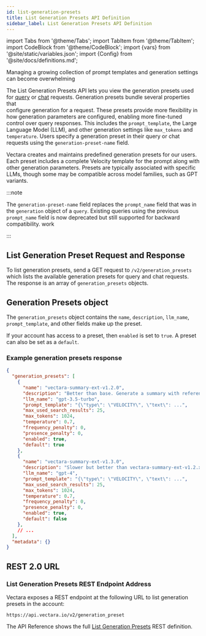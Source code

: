 ```yaml
---
id: list-generation-presets
title: List Generation Presets API Definition
sidebar_label: List Generation Presets API Definition
---
```


import Tabs from '@theme/Tabs';
import TabItem from '@theme/TabItem';
import CodeBlock from '@theme/CodeBlock';
import {vars} from '@site/static/variables.json';
import {Config} from '@site/docs/definitions.md';

Managing a growing collection of prompt templates and generation settings can become overwhelming

The List Generation Presets API lets you view the generation presets used for 
[query](/docs/api-reference/search-apis/search) or [chat](/docs/api-reference/chat-apis/create-chat) requests. Generation presets bundle several properties that  
configure generation for a request. These presets provide more flexibility in 
how generation parameters are configured, enabling more fine-tuned control 
over query responses. This includes the `prompt_template`, the Large Language 
Model (LLM), and other generation settings like `max_tokens` and `temperature`. 
Users specify a generation preset in their query or chat requests using the 
`generation-preset-name` field.

Vectara creates and maintains predefined generation presets for our users. Each 
preset includes a complete Velocity template for the prompt along with other 
generation parameters. Presets are typically associated with specific LLMs, 
though some may be compatible across model families, such as GPT variants.

:::note

The `generation-preset-name` field replaces the `prompt_name` field that was in the 
`generation` object of a `query`. Existing queries using the previous 
`prompt_name` field is now deprecated but still supported for backward 
compatibility. 
work

:::

## List Generation Preset Request and Response

To list generation presets, send a GET request to `/v2/generation_presets` which 
lists the available generation presets for query and chat requests. The 
response is an array of `generation_presets` objects.

## Generation Presets object

The `generation_presets` object contains the `name`, `description`, `llm_name`, 
`prompt_template`, and other fields make up the preset.

If your account has access to a preset, then `enabled` is set to `true`. A preset 
can also be set as a `default`.

### Example generation presets response

```json
{
  "generation_presets": [
    {
      "name": "vectara-summary-ext-v1.2.0",
      "description": "Better than base. Generate a summary with references.",
      "llm_name": "gpt-3.5-turbo",
      "prompt_template": "{\"type\": \"VELOCITY\", \"text\": ...",
      "max_used_search_results": 25,
      "max_tokens": 1024,
      "temperature": 0.7,
      "frequency_penalty": 0,
      "presence_penalty": 0,
      "enabled": true,
      "default": true
    },
    {
      "name": "vectara-summary-ext-v1.3.0",
      "description": "Slower but better than vectara-summary-ext-v1.2.x. Generate a summary with references.",
      "llm_name": "gpt-4",
      "prompt_template": "{\"type\": \"VELOCITY\", \"text\": ...",
      "max_used_search_results": 25,
      "max_tokens": 1024,
      "temperature": 0.7,
      "frequency_penalty": 0,
      "presence_penalty": 0,
      "enabled": true,
      "default": false
    },
    // ... 
  ],
  "metadata": {}
}
```

## REST 2.0 URL

### List Generation Presets REST Endpoint Address

Vectara exposes a REST endpoint at the following URL to list generation 
presets in the account:

```
https://api.vectara.io/v2/generation_preset
```

The API Reference shows the full [List Generation Presets](/docs/rest-api/list-generation-presets) REST definition.
